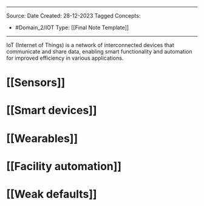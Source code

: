 - - -
Source:
Date Created:  28-12-2023
Tagged Concepts:
- #Domain_2/IOT 
Type: [[Final Note Template]]
- - - 

IoT (Internet of Things) is a network of interconnected devices that communicate and share data, enabling smart functionality and automation for improved efficiency in various applications.
# [[Sensors]]
# [[Smart devices]]
# [[Wearables]]
# [[Facility automation]]
# [[Weak defaults]]